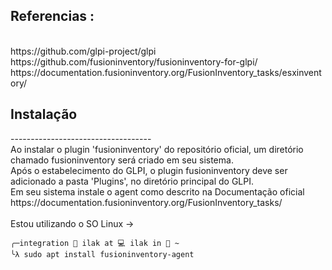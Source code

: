 Referencias :
<br>
-----------------------------------------------------------------------------
<br>
https://github.com/glpi-project/glpi
<br>
https://github.com/fusioninventory/fusioninventory-for-glpi/
<br>
https://documentation.fusioninventory.org/FusionInventory_tasks/esxinventory/
<br>
<h2>Instalação</h2>
-----------------------------------
<br>
Ao instalar o plugin 'fusioninventory' do repositório oficial, um diretório chamado fusioninventory será criado em seu sistema.
<br>
Após o estabelecimento do GLPI, o plugin fusioninventory deve ser adicionado a pasta 'Plugins', no diretório principal do GLPI.
<br>
Em seu sistema instale o agent como descrito na Documentação oficial https://documentation.fusioninventory.org/FusionInventory_tasks/ 
<br>
<br>
Estou utilizando o SO Linux ->
<br>

```
╭─integration 💁 ilak at 💻 ilak in 📁 ~
╰λ sudo apt install fusioninventory-agent
```
